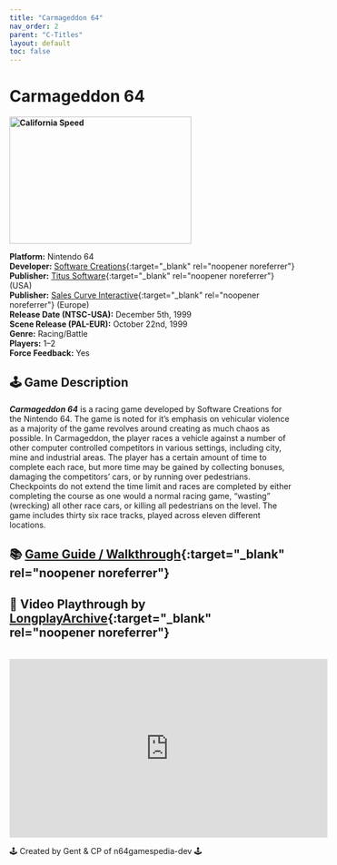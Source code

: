```yaml
---
title: "Carmageddon 64"
nav_order: 2
parent: "C-Titles"
layout: default
toc: false
---
```


# Carmageddon 64

<b>
<img src="https://images.launchbox-app.com//be6132bd-478c-4389-b716-de7729184bb2.jpg" alt="California Speed" style="object-fit:cover;width:320px;height:224px"/>
</b>

**Platform:** Nintendo 64  
**Developer:** [Software Creations](https://en.wikipedia.org/wiki/Software_Creations){:target="_blank" rel="noopener noreferrer"}  
**Publisher:** [Titus Software](https://en.wikipedia.org/wiki/Titus_Software){:target="_blank" rel="noopener noreferrer"} (USA)   
**Publisher:** [Sales Curve Interactive](https://en.wikipedia.org/wiki/Sales_Curve_Interactive){:target="_blank" rel="noopener noreferrer"}  (Europe)   
**Release Date (NTSC-USA):** December 5th, 1999  
**Scene Release (PAL-EUR):** October 22nd, 1999  
**Genre:** Racing/Battle  
**Players:** 1–2  
**Force Feedback:** Yes  

## 🕹️ Game Description

_**Carmageddon 64**_ is a racing game developed by Software Creations for the Nintendo 64. The game is noted for it’s emphasis on vehicular violence as a majority of the game revolves around creating as much chaos as possible. In Carmageddon, the player races a vehicle against a number of other computer controlled competitors in various settings, including city, mine and industrial areas. The player has a certain amount of time to complete each race, but more time may be gained by collecting bonuses, damaging the competitors’ cars, or by running over pedestrians. Checkpoints do not extend the time limit and races are completed by either completing the course as one would a normal racing game, “wasting” (wrecking) all other race cars, or killing all pedestrians on the level. The game includes thirty six race tracks, played across eleven different locations.

## 📚 [Game Guide / Walkthrough](https://gamefaqs.gamespot.com/n64/196871-carmageddon-64/faqs/78123){:target="_blank" rel="noopener noreferrer"}

## 🎥 Video Playthrough by [LongplayArchive](https://www.youtube.com/channel/UCM8XzXipyTsylZ_WsGKmdKQ){:target="_blank" rel="noopener noreferrer"}  
<br />
<iframe width="560" height="315" src="https://www.youtube.com/embed/X0C2W8LyzVI" title="California Speed – Full Playthrough by LongplayArchive" frameborder="0" allowfullscreen></iframe>

🕹️ Created by Gent & CP of n64gamespedia-dev 🕹️

<!-- Vault Format: n64gamespedia-dev -->
<!-- Protocol Source: _vault-specs/format-protocol.md -->
